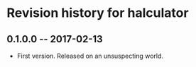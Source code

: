 # Revision history for halculator

## 0.1.0.0  -- 2017-02-13

* First version. Released on an unsuspecting world.
